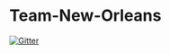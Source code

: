 # Team-New-Orleans

[![Gitter](https://badges.gitter.im/Join%20Chat.svg)](https://gitter.im/eslavov11/Team-New-Orleans?utm_source=badge&utm_medium=badge&utm_campaign=pr-badge&utm_content=badge)